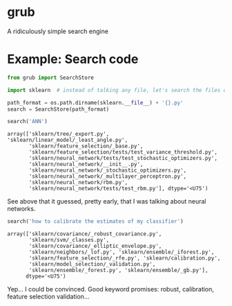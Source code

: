 
# grub
A ridiculously simple search engine


# Example: Search code


```python
from grub import SearchStore
```


```python
import sklearn  # instead of talking any file, let's search the files of sklearn itself!

path_format = os.path.dirname(sklearn.__file__) + '{}.py'
search = SearchStore(path_format)
```


```python
search('ANN')  
```




    array(['sklearn/tree/_export.py', 'sklearn/linear_model/_least_angle.py',
           'sklearn/feature_selection/_base.py',
           'sklearn/feature_selection/tests/test_variance_threshold.py',
           'sklearn/neural_network/tests/test_stochastic_optimizers.py',
           'sklearn/neural_network/__init__.py',
           'sklearn/neural_network/_stochastic_optimizers.py',
           'sklearn/neural_network/_multilayer_perceptron.py',
           'sklearn/neural_network/rbm.py',
           'sklearn/neural_network/tests/test_rbm.py'], dtype='<U75')


See above that it guessed, pretty early, that I was talking about neural networks.

```python
search('how to calibrate the estimates of my classifier')  
```




    array(['sklearn/covariance/_robust_covariance.py',
           'sklearn/svm/_classes.py',
           'sklearn/covariance/_elliptic_envelope.py',
           'sklearn/neighbors/_lof.py', 'sklearn/ensemble/_iforest.py',
           'sklearn/feature_selection/_rfe.py', 'sklearn/calibration.py',
           'sklearn/model_selection/_validation.py',
           'sklearn/ensemble/_forest.py', 'sklearn/ensemble/_gb.py'],
          dtype='<U75')

Yep... I could be convinced.
Good keyword promises: robust, calibration, feature selection validation...

